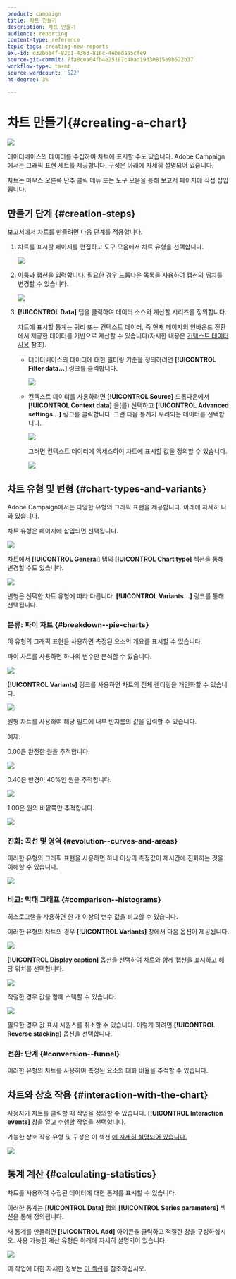 ```yaml
---
product: campaign
title: 차트 만들기
description: 차트 만들기
audience: reporting
content-type: reference
topic-tags: creating-new-reports
exl-id: d32b614f-82c1-4363-816c-4ebedaa5cfe9
source-git-commit: 7fa8cea04fb4e25187c48ad19330815e9b522b37
workflow-type: tm+mt
source-wordcount: '522'
ht-degree: 3%

---
```


# 차트 만들기{#creating-a-chart}

![](../../assets/common.svg)

데이터베이스의 데이터를 수집하여 차트에 표시할 수도 있습니다. Adobe Campaign에서는 그래픽 표현 세트를 제공합니다. 구성은 아래에 자세히 설명되어 있습니다.

차트는 마우스 오른쪽 단추 클릭 메뉴 또는 도구 모음을 통해 보고서 페이지에 직접 삽입됩니다.

## 만들기 단계 {#creation-steps}

보고서에서 차트를 만들려면 다음 단계를 적용합니다.

1. 차트를 표시할 페이지를 편집하고 도구 모음에서 차트 유형을 선택합니다.

   ![](assets/s_advuser_report_page_activity_04.png)

1. 이름과 캡션을 입력합니다. 필요한 경우 드롭다운 목록을 사용하여 캡션의 위치를 변경할 수 있습니다.

   ![](assets/s_ncs_advuser_report_wizard_018.png)

1. **[!UICONTROL Data]** 탭을 클릭하여 데이터 소스와 계산할 시리즈를 정의합니다.

   차트에 표시할 통계는 쿼리 또는 컨텍스트 데이터, 즉 현재 페이지의 인바운드 전환에서 제공한 데이터를 기반으로 계산할 수 있습니다(자세한 내용은 [컨텍스트 데이터 사용](../../reporting/using/using-the-context.md#using-context-data) 참조).

   * 데이터베이스의 데이터에 대한 필터링 기준을 정의하려면 **[!UICONTROL Filter data...]** 링크를 클릭합니다.

      ![](assets/reporting_graph_add_filter.png)

   * 컨텍스트 데이터를 사용하려면 **[!UICONTROL Source]** 드롭다운에서 **[!UICONTROL Context data]** 을(를) 선택하고 **[!UICONTROL Advanced settings...]** 링크를 클릭합니다. 그런 다음 통계가 우려되는 데이터를 선택합니다.

      ![](assets/reporting_graph_from_context.png)

      그러면 컨텍스트 데이터에 액세스하여 차트에 표시할 값을 정의할 수 있습니다.

      ![](assets/reporting_graph_select-from_context.png)

## 차트 유형 및 변형 {#chart-types-and-variants}

Adobe Campaign에서는 다양한 유형의 그래픽 표현을 제공합니다. 아래에 자세히 나와 있습니다.

차트 유형은 페이지에 삽입되면 선택됩니다.

![](assets/s_advuser_report_page_activity_04.png)

차트에서 **[!UICONTROL General]** 탭의 **[!UICONTROL Chart type]** 섹션을 통해 변경할 수도 있습니다.

![](assets/reporting_change_graph_type.png)

변형은 선택한 차트 유형에 따라 다릅니다. **[!UICONTROL Variants...]** 링크를 통해 선택됩니다.

### 분류: 파이 차트 {#breakdown--pie-charts}

이 유형의 그래픽 표현을 사용하면 측정된 요소의 개요를 표시할 수 있습니다.

파이 차트를 사용하면 하나의 변수만 분석할 수 있습니다.

![](assets/reporting_graph_type_sector_1.png)

**[!UICONTROL Variants]** 링크를 사용하면 차트의 전체 렌더링을 개인화할 수 있습니다.

![](assets/reporting_graph_type_sector_2.png)

원형 차트를 사용하여 해당 필드에 내부 반지름의 값을 입력할 수 있습니다.

예제:

0.00은 완전한 원을 추적합니다.

![](assets/s_ncs_advuser_report_sector_exple1.png)

0.40은 반경이 40%인 원을 추적합니다.

![](assets/s_ncs_advuser_report_sector_exple2.png)

1.00은 원의 바깥쪽만 추적합니다.

![](assets/s_ncs_advuser_report_sector_exple3.png)

### 진화: 곡선 및 영역 {#evolution--curves-and-areas}

이러한 유형의 그래픽 표현을 사용하면 하나 이상의 측정값이 제시간에 진화하는 것을 이해할 수 있습니다.

![](assets/reporting_graph_type_curve.png)

### 비교: 막대 그래프 {#comparison--histograms}

히스토그램을 사용하면 한 개 이상의 변수 값을 비교할 수 있습니다.

이러한 유형의 차트의 경우 **[!UICONTROL Variants]** 창에서 다음 옵션이 제공됩니다.

![](assets/reporting_select_graph_var.png)

**[!UICONTROL Display caption]** 옵션을 선택하여 차트와 함께 캡션을 표시하고 해당 위치를 선택합니다.

![](assets/reporting_select_graph_legend.png)

적절한 경우 값을 함께 스택할 수 있습니다.

![](assets/reporting_graph_type_histo.png)

필요한 경우 값 표시 시퀀스를 취소할 수 있습니다. 이렇게 하려면 **[!UICONTROL Reverse stacking]** 옵션을 선택합니다.

### 전환: 단계 {#conversion--funnel}

이러한 유형의 차트를 사용하여 측정된 요소의 대화 비율을 추적할 수 있습니다.

## 차트와 상호 작용 {#interaction-with-the-chart}

사용자가 차트를 클릭할 때 작업을 정의할 수 있습니다. **[!UICONTROL Interaction events]** 창을 열고 수행할 작업을 선택합니다.

가능한 상호 작용 유형 및 구성은 이 섹션 [에 자세히 설명되어 있습니다.](../../web/using/static-elements-in-a-web-form.md#inserting-html-content)

![](assets/s_ncs_advuser_report_wizard_017.png)

## 통계 계산 {#calculating-statistics}

차트를 사용하여 수집된 데이터에 대한 통계를 표시할 수 있습니다.

이러한 통계는 **[!UICONTROL Data]** 탭의 **[!UICONTROL Series parameters]** 섹션을 통해 정의됩니다.

새 통계를 만들려면 **[!UICONTROL Add]** 아이콘을 클릭하고 적절한 창을 구성하십시오. 사용 가능한 계산 유형은 아래에 자세히 설명되어 있습니다.

![](assets/reporting_add_statistics.png)

이 작업에 대한 자세한 정보는 [이 섹션](../../reporting/using/using-the-descriptive-analysis-wizard.md#statistics-calculation)을 참조하십시오.

